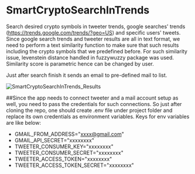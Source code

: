 # SmartCryptoSearchInTrends
Search desired crypto symbols in tweeter trends, google searches' trends (https://trends.google.com/trends/?geo=US) and specific users' tweets. 
Since google search trends and tweeter results are all in text format,  we need to perform a text similarity function to make sure that such results including the crypto symbols that we predefined before. For such similarity issue, levenstein distance handled in fuzzywuzzy package was used. Similarity score is parametric hence can be changed by user.  

Just after search finish it sends an email to pre-defined mail to list.

![SmartCryptoSearchInTrends_Results](https://user-images.githubusercontent.com/32384466/121808751-b1fde580-cc62-11eb-9e12-9d5b49e0d849.PNG)



##Since the app needs to connect tweeter and a mail account setup as well, you need to pass the credentials for such connections. So just after cloning the repo, one should create .env file under project folder and replace its own credentials as environment variables. Keys for env variables are like below:
* GMAIL_FROM_ADDRESS="xxxx@gmail.com"
* GMAIL_API_SECRET="xxxxxxxx"
* TWEETER_CONSUMER_KEY="xxxxxxxx"
* TWEETER_CONSUMER_SECRET="xxxxxxxx"
* TWEETER_ACCESS_TOKEN="xxxxxxxx"
* TWEETER_ACCESS_TOKEN_SECRET="xxxxxxxx"


